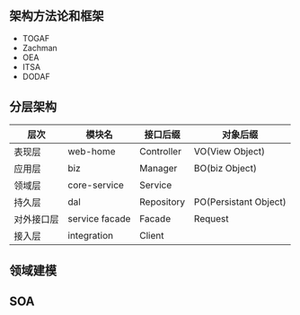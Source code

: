
## 架构方法论和框架
- TOGAF
- Zachman
- OEA
- ITSA
- DODAF

## 分层架构
|层次|模块名|接口后缀|对象后缀|
|------|------|------|------|
|表现层|web-home|Controller|VO(View Object)|
|应用层|biz|Manager|BO(biz Object)|
|领域层|core-service|Service||
|持久层|dal|Repository|PO(Persistant Object)|
|对外接口层|service facade|Facade|Request|
|接入层|integration|Client||


## 领域建模


## SOA

